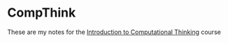 # CompThink

These are my notes for the [Introduction to Computational Thinking](https://computationalthinking.mit.edu/Spring21/) course
